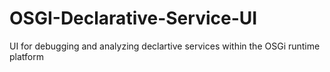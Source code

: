 # OSGI-Declarative-Service-UI
UI for debugging and analyzing declartive services within the OSGi runtime platform
